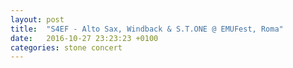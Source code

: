 ```yaml
---
layout: post
title:  "S4EF - Alto Sax, Windback & S.T.ONE @ EMUFest, Roma"
date:   2016-10-27 23:23:23 +0100
categories: stone concert
---
```

